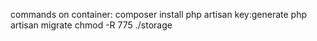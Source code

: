 commands on container:
  composer install
  php artisan key:generate
  php artisan migrate
  chmod -R 775 ./storage
